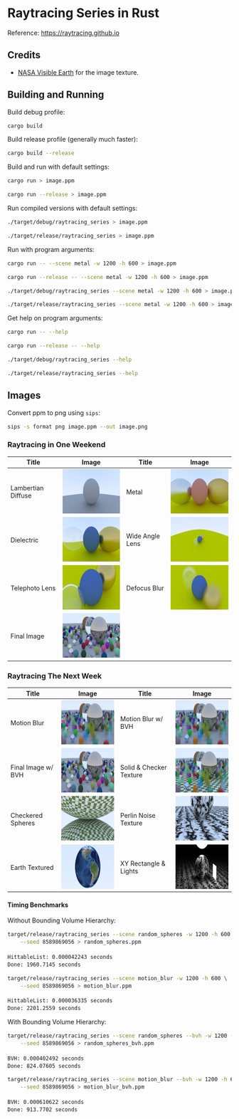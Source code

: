 # Raytracing Series in Rust

Reference: https://raytracing.github.io

## Credits

- [NASA Visible Earth](https://visibleearth.nasa.gov/images/73909/december-blue-marble-next-generation-w-topography-and-bathymetry) for the image texture.

## Building and Running

Build debug profile:

```bash
cargo build
```

Build release profile (generally much faster):

```bash
cargo build --release
```

Build and run with default settings:

```bash
cargo run > image.ppm
```

```bash
cargo run --release > image.ppm
```

Run compiled versions with default settings:

```bash
./target/debug/raytracing_series > image.ppm
```

```bash
./target/release/raytracing_series > image.ppm
```

Run with program arguments:

```bash
cargo run -- --scene metal -w 1200 -h 600 > image.ppm
```

```bash
cargo run --release -- --scene metal -w 1200 -h 600 > image.ppm
```

```bash
./target/debug/raytracing_series --scene metal -w 1200 -h 600 > image.ppm
```

```bash
./target/release/raytracing_series --scene metal -w 1200 -h 600 > image.ppm
```

Get help on program arguments:

```bash
cargo run -- --help
```

```bash
cargo run --release -- --help
```

```bash
./target/debug/raytracing_series --help
```

```bash
./target/release/raytracing_series --help
```

## Images

Convert ppm to png using `sips`:

```bash
sips -s format png image.ppm --out image.png
```

### Raytracing in One Weekend

| Title              | Image                                                      | Title           | Image                                                |
| ------------------ | ---------------------------------------------------------- | --------------- | ---------------------------------------------------- |
| Lambertian Diffuse | <img src="./images/lambertian_diffuse.png" height="100" /> | Metal           | <img src="./images/metal.png" height="100" />        |
| Dielectric         | <img src="./images/dielectric.png" height="100" />         | Wide Angle Lens | <img src="./images/wide_angle.png" height="100" />   |
| Telephoto Lens     | <img src="./images/telephoto.png" height="100" />          | Defocus Blur    | <img src="./images/defocus_blur.png" height="100" /> |
| Final Image        | <img src="./images/random_spheres.png" height="100" />     |                 |                                                      |

### Raytracing The Next Week

| Title              | Image                                                      | Title                       | Image                                                   |
| ------------------ | ---------------------------------------------------------- | --------------------------- | ------------------------------------------------------- |
| Motion Blur        | <img src="./images/motion_blur.png" height="100" />        | Motion Blur w/ BVH          | <img src="./images/motion_blur_bvh.png" height="100" /> |
| Final Image w/ BVH | <img src="./images/random_spheres_bvh.png" height="100" /> | Solid &amp; Checker Texture | <img src="./images/checkered_floor.png" height="100" /> |
| Checkered Spheres  | <img src="./images/checkered_spheres.png" height="100" />  | Perlin Noise Texture        | <img src="./images/perlin_spheres.png" height="100" />  |
| Earth Textured     | <img src="./images/earth.png" height="100" />              | XY Rectangle &amp; Lights   | <img src="./images/simple_light.png" height="100" />    |

#### Timing Benchmarks

Without Bounding Volume Hierarchy:

```bash
target/release/raytracing_series --scene random_spheres -w 1200 -h 600 \
    --seed 8589869056 > random_spheres.ppm

HittableList: 0.000042243 seconds
Done: 1960.7145 seconds
```

```bash
target/release/raytracing_series --scene motion_blur -w 1200 -h 600 \
    --seed 8589869056 > motion_blur.ppm

HittableList: 0.000036335 seconds
Done: 2201.2559 seconds
```

With Bounding Volume Hierarchy:

```bash
target/release/raytracing_series --scene random_spheres --bvh -w 1200 -h 600 \
    --seed 8589869056 > random_spheres_bvh.ppm

BVH: 0.000402492 seconds
Done: 824.07605 seconds
```

```bash
target/release/raytracing_series --scene motion_blur --bvh -w 1200 -h 600 \
    --seed 8589869056 > motion_blur_bvh.ppm

BVH: 0.000610622 seconds
Done: 913.7702 seconds
```
